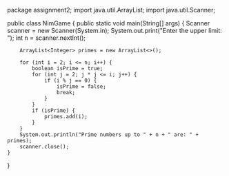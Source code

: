 package assignment2;
import java.util.ArrayList;
import java.util.Scanner;

public class NimGame {
    public static void main(String[] args) {
        Scanner scanner = new Scanner(System.in);
        System.out.print("Enter the upper limit: ");
        int n = scanner.nextInt();

        ArrayList<Integer> primes = new ArrayList<>(); 

        for (int i = 2; i <= n; i++) {
            boolean isPrime = true;
            for (int j = 2; j * j <= i; j++) {
                if (i % j == 0) {
                    isPrime = false;
                    break;
                }
            }
            if (isPrime) {
                primes.add(i); 
            }
        }
        System.out.println("Prime numbers up to " + n + " are: " + primes);
        scanner.close();
    }
}

